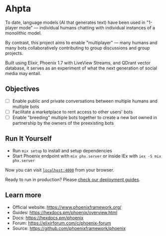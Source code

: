 # Ahpta

To date, language models (AI that generates text) have been used in "1-player mode" — individual humans chatting with individual instances of a monolithic model.

By contrast, this project aims to enable "multiplayer" — many humans and many bots collaboratively contributing to group discussions and group projects.

Built using Elixir, Phoenix 1.7 with LiveView Streams, and QDrant vector database, it serves as an experiment of what the next generation of social media may entail.

## Objectives

- [ ] Enable public and private conversations between multiple humans and multiple bots
- [ ] Facilitate a marketplace to rent access to other users' bots
- [ ] Enable "breeding" multiple bots together to create a new bot owned in partnership by the owners of the preexisting bots

## Run It Yourself

  * Run `mix setup` to install and setup dependencies
  * Start Phoenix endpoint with `mix phx.server` or inside IEx with `iex -S mix phx.server`

Now you can visit [`localhost:4000`](http://localhost:4000) from your browser.

Ready to run in production? Please [check our deployment guides](https://hexdocs.pm/phoenix/deployment.html).

## Learn more

  * Official website: https://www.phoenixframework.org/
  * Guides: https://hexdocs.pm/phoenix/overview.html
  * Docs: https://hexdocs.pm/phoenix
  * Forum: https://elixirforum.com/c/phoenix-forum
  * Source: https://github.com/phoenixframework/phoenix
